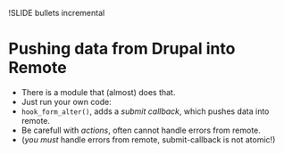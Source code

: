 !SLIDE bullets incremental
# Pushing data from Drupal into Remote #
* There is a module that (almost) does that. 
* Just run your own code:
 * `hook_form_alter()`, adds a _submit callback_, which pushes data into remote.
* Be carefull with _actions_, often cannot handle errors from remote.
* (_you must_ handle errors from remote, submit-callback is not atomic!)

